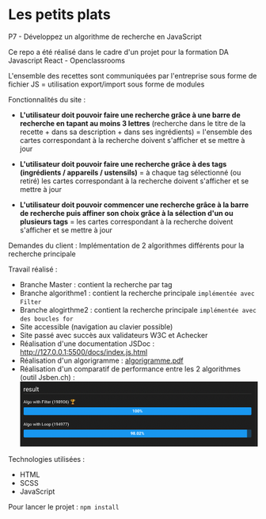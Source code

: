 # Les petits plats 
P7 - Développez un algorithme de recherche en JavaScript

Ce repo a été réalisé dans le cadre d'un projet pour la formation DA Javascript React - Openclassrooms

L'ensemble des recettes sont communiquées par l'entreprise sous forme de fichier JS = utilisation export/import sous forme de modules

Fonctionnalités du site : 
- **L'utilisateur doit pouvoir faire une recherche grâce à une barre de recherche en tapant au moins 3 lettres**
(recherche dans le titre de la recette + dans sa description + dans ses ingrédients) = l'ensemble des cartes correspondant à la recherche doivent s'afficher et se mettre à jour

- **L'utilisateur doit pouvoir faire une recherche grâce à des tags (ingrédients / appareils / ustensils)**
= à chaque tag sélectionné (ou retiré) les cartes correspondant à la recherche doivent s'afficher et se mettre à jour

- **L'utilisateur doit pouvoir commencer une recherche grâce à la barre de recherche puis affiner son choix grâce à la sélection d'un ou plusieurs tags** 
= les cartes correspondant à la recherche doivent s'afficher et se mettre à jour

Demandes du client : 
Implémentation de 2 algorithmes différents pour la recherche principale

Travail réalisé : 
- Branche Master : contient la recherche par tag
- Branche algorithme1 : contient la recherche principale `implémentée avec Filter`
- Branche alogirthme2 : contient la recherche principale `implémentée avec des boucles for`
- Site accessible (navigation au clavier possible)
- Site passé avec succès aux validateurs W3C et Achecker
- Réalisation d'une documentation JSDoc : http://127.0.0.1:5500/docs/index.js.html
- Réalisation d'un algorigramme : [algorigramme.pdf](https://github.com/Pluyaud-Marion/MarionPluyaud_7_24022022/files/8231171/algorigramme.pdf)
- Réalisation d'un comparatif de performance entre les 2 algorithmes (outil Jsben.ch) : ![benchmark](benchmark.png)


Technologies utilisées : 
- HTML 
- SCSS
- JavaScript

Pour lancer le projet : 
`npm install`


